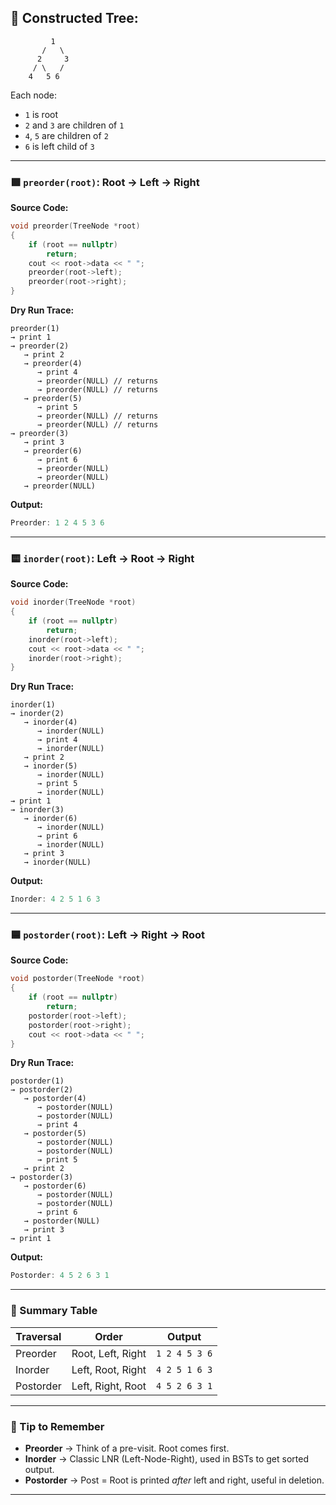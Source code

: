 ## 🌳 Constructed Tree:

```
         1
       /   \
      2     3
     / \   /
    4   5 6
```

Each node:

* `1` is root
* `2` and `3` are children of `1`
* `4`, `5` are children of `2`
* `6` is left child of `3`

---

### 🟩 `preorder(root)`: Root → Left → Right

**Source Code:**

```cpp
void preorder(TreeNode *root)
{
    if (root == nullptr)
        return;
    cout << root->data << " ";
    preorder(root->left);
    preorder(root->right);
}
```

**Dry Run Trace:**

```shell
preorder(1)
→ print 1
→ preorder(2)
   → print 2
   → preorder(4)
      → print 4
      → preorder(NULL) // returns
      → preorder(NULL) // returns
   → preorder(5)
      → print 5
      → preorder(NULL) // returns
      → preorder(NULL) // returns
→ preorder(3)
   → print 3
   → preorder(6)
      → print 6
      → preorder(NULL)
      → preorder(NULL)
   → preorder(NULL)
```

**Output:**

```c
Preorder: 1 2 4 5 3 6
```

---

### 🟨 `inorder(root)`: Left → Root → Right

**Source Code:**

```cpp
void inorder(TreeNode *root)
{
    if (root == nullptr)
        return;
    inorder(root->left);
    cout << root->data << " ";
    inorder(root->right);
}
```

**Dry Run Trace:**

```shell
inorder(1)
→ inorder(2)
   → inorder(4)
      → inorder(NULL)
      → print 4
      → inorder(NULL)
   → print 2
   → inorder(5)
      → inorder(NULL)
      → print 5
      → inorder(NULL)
→ print 1
→ inorder(3)
   → inorder(6)
      → inorder(NULL)
      → print 6
      → inorder(NULL)
   → print 3
   → inorder(NULL)
```

**Output:**

```c
Inorder: 4 2 5 1 6 3
```

---

### 🟦 `postorder(root)`: Left → Right → Root

**Source Code:**

```cpp
void postorder(TreeNode *root)
{
    if (root == nullptr)
        return;
    postorder(root->left);
    postorder(root->right);
    cout << root->data << " ";
}
```

**Dry Run Trace:**

```shell
postorder(1)
→ postorder(2)
   → postorder(4)
      → postorder(NULL)
      → postorder(NULL)
      → print 4
   → postorder(5)
      → postorder(NULL)
      → postorder(NULL)
      → print 5
   → print 2
→ postorder(3)
   → postorder(6)
      → postorder(NULL)
      → postorder(NULL)
      → print 6
   → postorder(NULL)
   → print 3
→ print 1
```

**Output:**

```c
Postorder: 4 5 2 6 3 1
```

---

### 🔄 Summary Table

| Traversal | Order             | Output        |
| --------- | ----------------- | ------------- |
| Preorder  | Root, Left, Right | `1 2 4 5 3 6` |
| Inorder   | Left, Root, Right | `4 2 5 1 6 3` |
| Postorder | Left, Right, Root | `4 5 2 6 3 1` |

---

### 📌 Tip to Remember

* **Preorder** → Think of a pre-visit. Root comes first.
* **Inorder** → Classic LNR (Left-Node-Right), used in BSTs to get sorted output.
* **Postorder** → Post = Root is printed *after* left and right, useful in deletion.

---